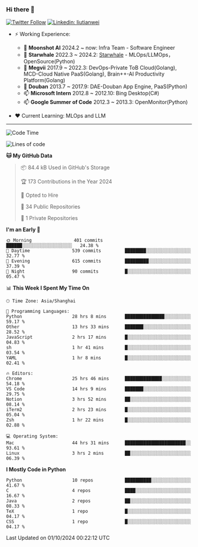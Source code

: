 ### Hi there 👋

[![Twitter Follow](https://img.shields.io/twitter/follow/tianweidut?style=social)](https://twitter.com/tianweidut)
[![Linkedin: liutianwei](https://img.shields.io/badge/-liutianwei-blue?style=flat-square&logo=Linkedin&logoColor=white&link=https://www.linkedin.com/in/liutianwei/)](https://www.linkedin.com/in/liutianwei/)

- ⚡ Working Experience:
  - 🔭 **Moonshot AI**  2024.2 ~ now: Infra Team - Software Engineer
  - 🌱 **Starwhale** 2022.3 ~ 2024.2: [Starwhale](https://github.com/star-whale/starwhale) - MLOps/LLMOps，OpenSource(Python)
  - 🌱 **Megvii** 2017.9 ~ 2022.3: DevOps-Private ToB Cloud(Golang), MCD-Cloud Native PaaS(Golang), Brain++-AI Productivity Platform(Golang)
  - 🌱 **Douban** 2013.7 ~ 2017.9: DAE-Douban App Engine, PaaS(Python)
  - 📫 **Microsoft Intern** 2012.8 ~ 2012.10: Bing Desktop(C#)
  - 📫 **Google Summer of Code** 2012.3 ~ 2013.3: OpenMonitor(Python)

- ❤️ Current Learning: MLOps and LLM

---
<!--START_SECTION:waka-->
![Code Time](http://img.shields.io/badge/Code%20Time-6%2C101%20hrs%205%20mins-blue)

![Lines of code](https://img.shields.io/badge/From%20Hello%20World%20I%27ve%20Written-1.0%20million%20lines%20of%20code-blue)

**🐱 My GitHub Data** 

> 📦 84.4 kB Used in GitHub's Storage 
 > 
> 🏆 173 Contributions in the Year 2024
 > 
> 💼 Opted to Hire
 > 
> 📜 34 Public Repositories 
 > 
> 🔑 1 Private Repositories 
 > 
**I'm an Early 🐤** 

```text
🌞 Morning                401 commits         ██████░░░░░░░░░░░░░░░░░░░   24.38 % 
🌆 Daytime                539 commits         ████████░░░░░░░░░░░░░░░░░   32.77 % 
🌃 Evening                615 commits         █████████░░░░░░░░░░░░░░░░   37.39 % 
🌙 Night                  90 commits          █░░░░░░░░░░░░░░░░░░░░░░░░   05.47 % 
```


📊 **This Week I Spent My Time On** 

```text
🕑︎ Time Zone: Asia/Shanghai

💬 Programming Languages: 
Python                   28 hrs 8 mins       ███████████████░░░░░░░░░░   59.17 % 
Other                    13 hrs 33 mins      ███████░░░░░░░░░░░░░░░░░░   28.52 % 
JavaScript               2 hrs 17 mins       █░░░░░░░░░░░░░░░░░░░░░░░░   04.83 % 
sh                       1 hr 41 mins        █░░░░░░░░░░░░░░░░░░░░░░░░   03.54 % 
YAML                     1 hr 8 mins         █░░░░░░░░░░░░░░░░░░░░░░░░   02.41 % 

🔥 Editors: 
Chrome                   25 hrs 46 mins      ██████████████░░░░░░░░░░░   54.18 % 
VS Code                  14 hrs 9 mins       ███████░░░░░░░░░░░░░░░░░░   29.75 % 
Notion                   3 hrs 52 mins       ██░░░░░░░░░░░░░░░░░░░░░░░   08.14 % 
iTerm2                   2 hrs 23 mins       █░░░░░░░░░░░░░░░░░░░░░░░░   05.04 % 
Zsh                      1 hr 22 mins        █░░░░░░░░░░░░░░░░░░░░░░░░   02.88 % 

💻 Operating System: 
Mac                      44 hrs 31 mins      ███████████████████████░░   93.61 % 
Linux                    3 hrs 2 mins        ██░░░░░░░░░░░░░░░░░░░░░░░   06.39 % 
```

**I Mostly Code in Python** 

```text
Python                   10 repos            ██████████░░░░░░░░░░░░░░░   41.67 % 
C                        4 repos             ████░░░░░░░░░░░░░░░░░░░░░   16.67 % 
Java                     2 repos             ██░░░░░░░░░░░░░░░░░░░░░░░   08.33 % 
TeX                      1 repo              █░░░░░░░░░░░░░░░░░░░░░░░░   04.17 % 
CSS                      1 repo              █░░░░░░░░░░░░░░░░░░░░░░░░   04.17 % 
```




 Last Updated on 01/10/2024 00:22:12 UTC
<!--END_SECTION:waka-->
